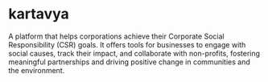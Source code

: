 # kartavya
A platform that helps corporations achieve their Corporate Social Responsibility (CSR) goals. It offers tools for businesses to engage with social causes, track their impact, and collaborate with non-profits, fostering meaningful partnerships and driving positive change in communities and the environment.
